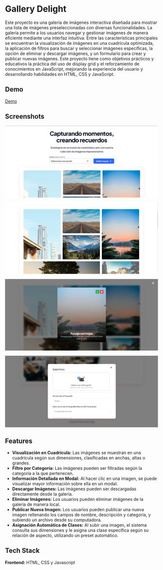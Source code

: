 
# Gallery Delight

Este proyecto es una galería de imágenes interactiva diseñada para mostrar una lista de imágenes preseleccionadas con diversas funcionalidades. La galería permite a los usuarios navegar y gestionar imágenes de manera eficiente mediante una interfaz intuitiva. Entre las características principales se encuentran la visualización de imágenes en una cuadrícula optimizada, la aplicación de filtros para buscar y seleccionar imágenes específicas, la opción de eliminar y descargar imágenes, y un formulario para crear y publicar nuevas imágenes. Este proyecto tiene como objetivos prácticos y educativos la práctica del uso de display grid y el reforzamiento de conocimientos en JavaScript, mejorando la experiencia del usuario y desarrollando habilidades en HTML, CSS y JavaScript.


## Demo

[Demo](https://gallery-delight.vercel.app)


## Screenshots

![App Screenshot](assets/screenshots/landing_page.png)

![App Screenshot](assets/screenshots/gallery.png)

![App Screenshot](assets/screenshots/img_modal.png)

![App Screenshot](assets/screenshots/form_modal.png)
## Features

- **Visualización en Cuadrícula:** Las imágenes se muestran en una cuadrícula según sus dimensiones, clasificadas en anchas, altas o grandes.
- **Filtro por Categoría:** Las imágenes pueden ser filtradas según la categoría a la que pertenecen.
- **Información Detallada en Modal:** Al hacer clic en una imagen, se puede visualizar mayor información sobre ella en un modal.
- **Descargar Imágenes:** Las imágenes pueden ser descargadas directamente desde la galería.
- **Eliminar Imágenes:** Los usuarios pueden eliminar imágenes de la galería de manera local.
- **Publicar Nueva Imagen:** Los usuarios pueden publicar una nueva imagen rellenando los campos de nombre, descripción y categoría, y subiendo un archivo desde su computadora.
- **Asignación Automática de Clases:** Al subir una imagen, el sistema consulta sus dimensiones y le asigna una clase específica según su relación de aspecto, utilizando un preset automático.


## Tech Stack

**Frontend:** HTML, CSS y Javascript
